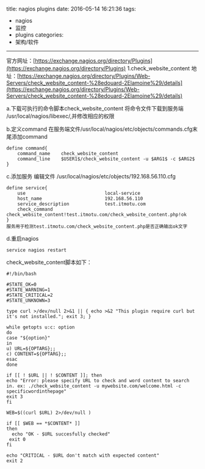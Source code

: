 title: nagios plugins
date: 2016-05-14 16:21:36
tags:
- nagios
- 监控
- plugins
categories:
- 架构/软件
---
官方网址：[https://exchange.nagios.org/directory/Plugins](https://exchange.nagios.org/directory/Plugins)
1.check_website_content
地址：[https://exchange.nagios.org/directory/Plugins/Web-Servers/check_website_content-%28edouard-2Elamoine%29/details](https://exchange.nagios.org/directory/Plugins/Web-Servers/check_website_content-%28edouard-2Elamoine%29/details)

a.下载可执行的命令脚本check_website_content
将命令文件下载到服务端 /usr/local/nagios/libexec/,并修改相应的权限

b.定义command
在服务端文件/usr/local/nagios/etc/objects/commands.cfg末尾添加command
```shell
define command{
    command_name    check_website_content
    command_line    $USER1$/check_website_content -u $ARG1$ -c $ARG2$
}
```
c.添加服务
编辑文件 /usr/local/nagios/etc/objects/192.168.56.110.cfg
```shell
define service{
    use                             local-service
    host_name                       192.168.56.110
    service_description             test.itmotu.com
    check_command           check_website_content!test.itmotu.com/check_website_content.php!ok
}
服务用于检测test.itmotu.com/check_website_content.php是否正确输出ok文字
```
d.重启nagios
```shell
service nagios restart
```
check_website_content脚本如下：
```shell
#!/bin/bash

#STATE_OK=0
#STATE_WARNING=1
#STATE_CRITICAL=2
#STATE_UNKNOWN=3

type curl >/dev/null 2>&1 || { echo >&2 "This plugin require curl but it's not installed."; exit 3; }

while getopts u:c: option
do
case "${option}"
in
u) URL=${OPTARG};;
c) CONTENT=${OPTARG};;
esac
done

if [[ ! $URL || ! $CONTENT ]]; then
echo "Error: please specify URL to check and word content to search in. ex: ./check_website_content -u mywebsite.com/welcome.html -c specificwordinthepage"
exit 3
fi

WEB=$((curl $URL) 2>/dev/null )

if [[ $WEB == *$CONTENT* ]]
then
  echo "OK - $URL succesfully checked"
 exit 0
fi

echo "CRITICAL - $URL don't match with expected content"
exit 2
```